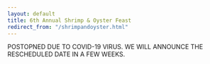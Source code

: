 ```yaml
---
layout: default
title: 6th Annual Shrimp & Oyster Feast
redirect_from: "/shrimpandoyster.html"
---
```


<div class="row">
	<div class="col-sm-7">
		<p>POSTOPNED DUE TO COVID-19 VIRUS.  WE WILL ANNOUNCE THE RESCHEDULED DATE IN A FEW WEEKS.</p>
<!--
<p>All you can eat steamed shrimp, fried oysters, shucked raw oysters, honey ham & sides. Includes sodas & draft beer</p>

<p>Saturday, April 25, 2020 1PM - 5PM
<br />Wheaton Volunteer Rescue Squad
<br />Ballroom at Wheaton Glen
<br />2400 Arcola Ave.
<br />Wheaton, MD 20902</p>

<p><a href="{{ '/assets/files/2020_Shrimp_Oyster_Feast_Flyer.pdf' | relative_url }}" target="_blank">Event Flyer</a></p>

<p>All proceeds benefit WVRS via the Alumni Association.</p>
<p>Call (240) 424-5188 or email <a href="mailto:wvrsevents@gmail.com">
wvrsevents@gmail.com</a> for questions about the event.</p>

<div class="col-sm-5">
<div class="info info-small float-right"><div class="info-heading">Tickets</div><p>$45 (will be $50 at the door)</p>


<form target="paypal" action="https://www.paypal.com/cgi-bin/webscr" method="post" class="pay">
<input type="hidden" name="cmd" value="_s-xclick">
<input type="hidden" name="hosted_button_id" value="G4EWBM6FSW9TU">
<input type="image" src="https://www.paypalobjects.com/en_US/i/btn/btn_cart_LG.gif" border="0" name="submit" alt="PayPal - The safer, easier way to pay online!">
<img alt="" border="0" src="https://www.paypalobjects.com/en_US/i/scr/pixel.gif" width="1" height="1" hidden="" style="display: none !important;">
</form>
-->


